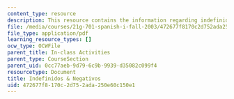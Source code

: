 ```yaml
---
content_type: resource
description: This resource contains the information regarding indefinidos & negativos.
file: /media/courses/21g-701-spanish-i-fall-2003/472677f8170c2d752ada250e60c150e1_MIT21G_701F03_20indefi.pdf
file_type: application/pdf
learning_resource_types: []
ocw_type: OCWFile
parent_title: In-class Activities
parent_type: CourseSection
parent_uid: 0cc77aeb-9d79-6c9b-9939-d35082c099f4
resourcetype: Document
title: Indefinidos & Negativos
uid: 472677f8-170c-2d75-2ada-250e60c150e1
---
```

